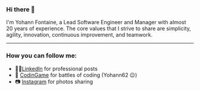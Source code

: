 ### Hi there 👋

I'm Yohann Fontaine, a Lead Software Engineer and Manager with almost 20 years of experience. The core values that I strive to share are simplicity, agility, innovation, continuous improvement, and teamwork.

---
### How you can follow me:

- 👨‍💻[LinkedIn](https://www.linkedin.com/in/yohann-fontaine-a680331b/) for professional posts
- 🥊 [CodinGame](https://www.codingame.com/profile/4ce08406f55cfcda54ff772a3bf44a836486523) for battles of coding (Yohann62 😉)
- 📷 [Instagram](https://www.instagram.com/yohannfontaine/) for photos sharing

